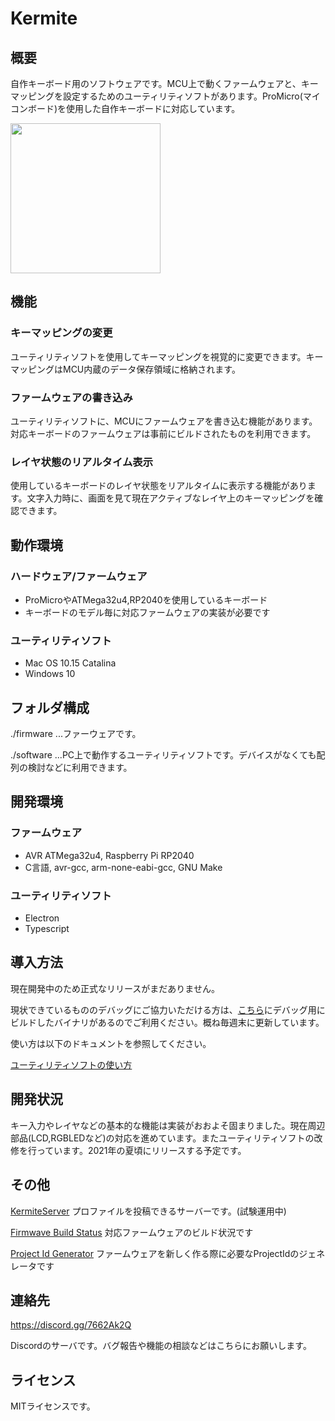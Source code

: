 # Kermite

## 概要

自作キーボード用のソフトウェアです。MCU上で動くファームウェアと、キーマッピングを設定するためのユーティリティソフトがあります。ProMicro(マイコンボード)を使用した自作キーボードに対応しています。

<img src=https://i.gyazo.com/dd06a2d9e1c98815cd69394911a5a29b.png width="240px"/>

## 機能
### キーマッピングの変更

ユーティリティソフトを使用してキーマッピングを視覚的に変更できます。キーマッピングはMCU内蔵のデータ保存領域に格納されます。

### ファームウェアの書き込み

ユーティリティソフトに、MCUにファームウェアを書き込む機能があります。対応キーボードのファームウェアは事前にビルドされたものを利用できます。
### レイヤ状態のリアルタイム表示

使用しているキーボードのレイヤ状態をリアルタイムに表示する機能があります。文字入力時に、画面を見て現在アクティブなレイヤ上のキーマッピングを確認できます。
## 動作環境

### ハードウェア/ファームウェア
- ProMicroやATMega32u4,RP2040を使用しているキーボード
- キーボードのモデル毎に対応ファームウェアの実装が必要です

### ユーティリティソフト
- Mac OS 10.15 Catalina
- Windows 10

## フォルダ構成

./firmware ...ファーウェアです。

./software ...PC上で動作するユーティリティソフトです。デバイスがなくても配列の検討などに利用できます。

## 開発環境

### ファームウェア
- AVR ATMega32u4, Raspberry Pi RP2040
- C言語, avr-gcc, arm-none-eabi-gcc, GNU Make

### ユーティリティソフト
- Electron
- Typescript

## 導入方法

現在開発中のため正式なリリースがまだありません。

現状できているもののデバッグにご協力いただける方は、[こちら](https://github.com/kermite-org/Kermite/releases )にデバッグ用にビルドしたバイナリがあるのでご利用ください。概ね毎週末に更新しています。

使い方は以下のドキュメントを参照してください。

[ユーティリティソフトの使い方](./document/usage/tutorial.md)

## 開発状況
キー入力やレイヤなどの基本的な機能は実装がおおよそ固まりました。現在周辺部品(LCD,RGBLEDなど)の対応を進めています。またユーティリティソフトの改修を行っています。2021年の夏頃にリリースする予定です。
## その他
[KermiteServer](https://dev.server.kermite.org/) プロファイルを投稿できるサーバーです。(試験運用中)

[Firmwave Build Status](https://app.kermite.org/firmware-stats/) 対応ファームウェアのビルド状況です

[Project Id Generator](https://app.kermite.org/krs/generator/) ファームウェアを新しく作る際に必要なProjectIdのジェネレータです

## 連絡先
https://discord.gg/7662Ak2Q

Discordのサーバです。バグ報告や機能の相談などはこちらにお願いします。

## ライセンス
MITライセンスです。

